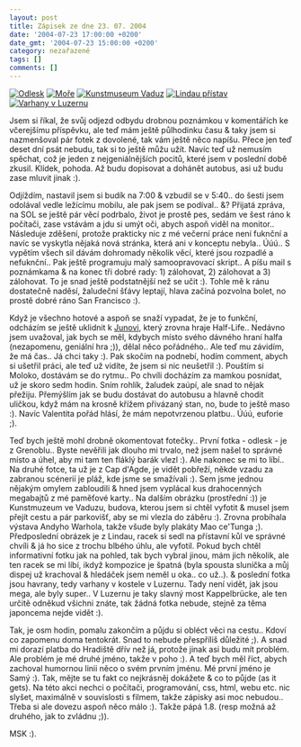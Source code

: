 ```yaml
---
layout: post
title: Zápisek ze dne 23. 07. 2004
date: '2004-07-23 17:00:00 +0200'
date_gmt: '2004-07-23 15:00:00 +0200'
category: nezařazené
tags: []
comments: []
---
```

<div >  <a href="%base_url%/assets/old-images/odlesk.jpg"><img alt="Odlesk" src="%base_url%/assets/old-images/odlesk.jpg"></a>  <a href="%base_url%/assets/old-images/more.jpg"><img alt="Moře" src="%base_url%/assets/old-images/more.jpg"></a>  <a href="%base_url%/assets/old-images/vaduz.jpg"><img alt="Kunstmuseum Vaduz" src="%base_url%/assets/old-images/vaduz.jpg"></a>  <a href="%base_url%/assets/old-images/lindau.jpg"><img alt="Lindau přístav" src="%base_url%/assets/old-images/lindau.jpg"></a>  <a href="%base_url%/assets/old-images/varhany.jpg"><img alt="Varhany v Luzernu" src="%base_url%/assets/old-images/varhany.jpg"></a>  </div>
<p>Jsem si říkal, že svůj odjezd odbydu drobnou poznámkou v komentářích ke včerejšímu příspěvku, ale teď mám  ještě půlhodinku času &amp; taky jsem si nazmenšoval pár fotek z dovolené, tak vám ještě něco napíšu. Přece  jen teď deset dní psát nebudu, tak si to ještě můžu užít. Navíc teď už nemusím spěchat, což je jeden z nejgeniálnějších  pocitů, které jsem v poslední době zkusil. Klídek, pohoda. Až budu dopisovat a dohánět autobus, asi už budu  zase mluvit jinak :).</p>
<p>Odjíždím, nastavil jsem si budík na 7:00 &amp; vzbudil se v 5:40.. do šesti jsem odolával vedle ležícímu  mobilu, ale pak jsem se podíval.. &amp;? Přijatá zpráva, na SOL se ještě pár věcí podrbalo, život je prostě pes,  sedám ve šest ráno k počítači, zase vstávám a jdu si umýt oči, abych aspoň viděl na monitor.. Následuje zděšení,  protože prakticky nic z mé večerní práce není fuknční a navíc se vyskytla nějaká nová stránka, která ani v konceptu  nebyla.. Úúú.. S vypětím všech sil dávám dohromady několik věcí, které jsou rozpadlé a nefuknční.. Pak ještě  programuju malý samoopravovací skript.. A píšu mail s poznámkama &amp; na konec tři dobré rady: 1) zálohovat,  2) zálohovat a 3) zálohovat. To je snad ještě podstatnější než se učit :). Tohle mě k ránu dostatečně naděsí,  žaludeční šťávy leptají, hlava začíná pozvolna bolet, no prostě dobré ráno San Francisco :).</p>
<p>Když je všechno hotové a aspoň se snaží vypadat, že je to funkční, odcházím se ještě uklidnit k  <a href="http://reality-show.net">Junovi</a>, který zrovna hraje Half-Life.. Nedávno jsem uvažoval, jak bych  se měl, kdybych místo svého dávného hraní halfa (nezapomenu, geniální hra ;)), dělal něco pořádného.. Ale teď mu  závidím, že má čas.. Já chci taky :). Pak skočím na podnebí, hodím comment, abych si ušetřil práci, ale teď už vidíte,  že jsem si nic neušetřil :). Pouštím si Moloko, dostávám se do rytmu.. Po chvíli docházím za mamkou posnídat,  už je skoro sedm hodin. Sním rohlík, žaludek zaúpí, ale snad to nějak přežiju. Přemýšlím jak se budu dostávat  do autobusu a hlavně chodit uličkou, když mám na krosně křížem přivázaný stan, no, bude to ještě maso :).  Navíc Valentita pořád hlásí, že mám nepotvrzenou platbu.. Úúú, euforie ;).</p>
<p>Teď bych ještě mohl drobně okomentovat fotečky.. První fotka - odlesk - je z Grenoblu.. Byste nevěřili jak dlouho  mi trvalo, než jsem našel to správné místo a úhel, aby mi tam ten fláklý barák vlezl :). Ale nakonec se mi to  líbí.. Na druhé fotce, ta už je z Cap d'Agde, je vidět pobřeží, někde vzadu za zabranou scénerií je pláž,  kde jsme se smažívali :). Sem jsme jednou nějakým omylem zabloudili &amp; hned jsem vyplácal kus drahocenných  megabajtů z mé paměťové karty.. Na dalším obrázku (prostřední :)) je Kunstmuzeum ve Vaduzu, budova, kterou jsem  si chtěl vyfotit &amp; musel jsem přejít cestu a pár parkovišť, aby se mi vlezla do záběru :). Zrovna probíhala  výstava Andyho Warhola, takže všude byly plakáty Mao ce'Tunga ;). Předposlední obrázek je z Lindau, racek si sedl  na přístavní kůl ve správné chvíli &amp; já ho sice z trochu blbého úhlu, ale vyfotil. Pokud bych chtěl informativní  fotku jak na pohled, tak bych vybral jinou, mám jich několik, ale ten racek se mi líbí, ikdyž kompozice je špatná  (byla spousta sluníčka a můj dispej už krachoval &amp; hledáček jsem neměl u oka.. co už..). &amp; poslední  fotka jsou havrany, tedy varhany v kostele v Luzernu. Tady není vidět, jak jsou mega, ale byly super.. V Luzernu  je taky slavný most Kappelbrücke, ale ten určitě odněkud všichni znáte, tak žádná fotka nebude, stejně za těma  japoncema nejde vidět :).</p>
<p>Tak, je osm hodin, pomalu zakončím a půjdu si obléct věci na cestu.. Kdoví co zapomenu doma tentokrát. Snad to  nebude přespříliš důležité ;). A snad mi dorazí platba do Hradiště dřív než já, protože jinak asi budu mít problém.  Ale problém je mé druhé jméno, takže v poho :). A teď bych měl říct, abych zachoval humornou linii něco o svém  prvním jménu. Mé první jméno je Samý :). Tak, mějte se tu fakt co nejkrásněj dokážete &amp; co to půjde (as it gets).  Na této akci nechci o počítači, programování, css, html, webu etc. nic slyšet, maximálně v souvislosti s filmem,  takže zápisky asi moc nebudou.. Třeba si ale dovezu aspoň něco málo :). Takže pápá 1.8. (resp možná až druhého,  jak to zvládnu ;)).</p>
<p>MSK :).</p>

